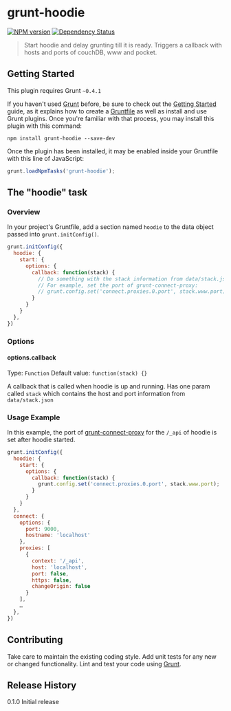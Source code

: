# grunt-hoodie

[![NPM version](https://badge.fury.io/js/grunt-hoodie.png)](http://badge.fury.io/js/grunt-hoodie) [![Dependency Status](https://gemnasium.com/ro-ka/grunt-hoodie.png)](https://gemnasium.com/ro-ka/grunt-hoodie)

> Start hoodie and delay grunting till it is ready. Triggers a callback with hosts and ports of couchDB, www and pocket.

## Getting Started
This plugin requires Grunt `~0.4.1`

If you haven't used [Grunt](http://gruntjs.com/) before, be sure to check out the [Getting Started](http://gruntjs.com/getting-started) guide, as it explains how to create a [Gruntfile](http://gruntjs.com/sample-gruntfile) as well as install and use Grunt plugins. Once you're familiar with that process, you may install this plugin with this command:

```shell
npm install grunt-hoodie --save-dev
```

Once the plugin has been installed, it may be enabled inside your Gruntfile with this line of JavaScript:

```js
grunt.loadNpmTasks('grunt-hoodie');
```

## The "hoodie" task

### Overview
In your project's Gruntfile, add a section named `hoodie` to the data object passed into `grunt.initConfig()`.

```js
grunt.initConfig({
  hoodie: {
    start: {
      options: {
        callback: function(stack) {
          // Do something with the stack information from data/stack.json.
          // For example, set the port of grunt-connect-proxy:
          // grunt.config.set('connect.proxies.0.port', stack.www.port);
        }
      }
    }
  },
})
```

### Options

#### options.callback

Type: `Function`
Default value: `function(stack) {}`

A callback that is called when hoodie is up and running. Has one param called `stack` which contains the host and port information from `data/stack.json`

### Usage Example

In this example, the port of [grunt-connect-proxy](https://npmjs.org/package/grunt-connect-proxy) for the `/_api` of hoodie is set after hoodie started.

```js
grunt.initConfig({
  hoodie: {
    start: {
      options: {
        callback: function(stack) {
          grunt.config.set('connect.proxies.0.port', stack.www.port);
        }
      }
    }
  },
  connect: {
    options: {
      port: 9000,
      hostname: 'localhost'
    },
    proxies: [
      {
        context: '/_api',
        host: 'localhost',
        port: false,
        https: false,
        changeOrigin: false
      }
    ],
    …
  },
})
```

## Contributing

Take care to maintain the existing coding style. Add unit tests for any new or changed functionality. Lint and test your code using [Grunt](http://gruntjs.com/).

## Release History

0.1.0 Initial release
